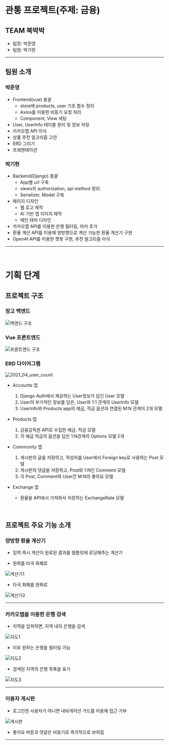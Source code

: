 # 관통 프로젝트(주제: 금융)

## TEAM 북박박

* 팀장: 박준영
* 팀원: 박기현

---

## 팀원 소개

### 박준영

* Frontend(vue) 총괄
  * store에 products, user 기초 함수 정리
  * Axios를 이용한 비동기 요청 처리
  * Component, View 세팅
* User, UserInfo 테이블 분리 및 정보 저장
* 카카오맵 API 이식
* 상품 추천 알고리즘 고안
* ERD 그리기
* 프레젠테이션

### 박기현

* Backend(Django) 총괄
  * App별 url 구축
  * views의 authorization, api method 정리
  * Serializer, Model 구축
* 페이지 디자인
  * 웹 로고 제작
  * AI 기반 앱 이미지 제작
  * 메인 테마 디자인
* 카카오맵 API를 이용한 은행 필터링, 마커 추가
* 환율 계산 API를 이용해 양방향으로 계산 가능한 환율 계산기 구현
* OpenAI API를 이용한 챗봇 구현, 추천 알고리즘 이식

---

<br>

# 기획 단계

## 프로젝트 구조

### 장고 백엔드

![백엔드 구조](./백엔드%20구조.PNG)

### Vue 프론트엔드

![프론트엔드 구조](./프론트엔드%20구조.PNG)

### ERD 다이어그램

![2021_04_user_count](./관통프로젝트ERD.drawio.png)

* Accounts 앱
  1. Django Auth에서 제공하는 User정보가 담긴 User 모델
  2. User의 부가적인 정보를 담은, User와 1:1 관계의 UserInfo 모델
  3. UserInfo와 Products app의 예금, 적금 옵션과 연결된 M:N 관계의 2개 모델
   
* Products 앱
  1. 금융감독원 API로 수집한 예금, 적금 모델
  2. 각 예금 적금의 옵션을 담은 1:N관계의 Options 모델 2개
  
* Community 앱
  1. 게시판의 글을 저장하고, 작성자를 User에서 Foreign key로 사용하는 Post 모델
  2. 게시판의 댓글을 저장하고, Post와 1:N인 Comment 모델
  3. 각 Post, Comment와 User간 M:N의 좋아요 모델
  
* Exchange 앱
  * 환율을 API에서 가져와서 저장하는 ExchangeRate 모델

<br>

## 프로젝트 주요 기능 소개

### 양방향 환율 계산기

* 입력 즉시 계산이 완료된 결과를 템플릿에 로딩해주는 계산기

* 원화를 타국 화폐로

![계산기1](./계산기1.PNG)

* 타국 화폐를 원화로

![계산기2](./계산기2.PNG)

---

### 카카오맵을 이용한 은행 검색

* 지역을 입력하면, 지역 내의 은행을 검색

![지도1](./지도1.PNG)

* 이후 원하는 은행을 필터링 가능

![지도2](./지도2.PNG)

* 검색된 지역의 은행 목록을 표기

![지도3](./지도3.PNG)

---

### 이용자 게시판

* 로그인한 사용자가 아니면 내비게이션 가드를 이용해 접근 거부

![게시판](./커뮤니티.PNG)

* 좋아요 버튼과 댓글은 비동기로 즉각적으로 보여짐

---

